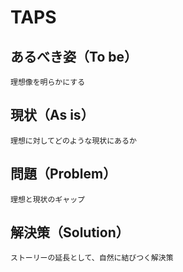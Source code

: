# TAPS

## あるべき姿（To be）

`理想像を明らかにする`


## 現状（As is）

`理想に対してどのような現状にあるか`


## 問題（Problem）

`理想と現状のギャップ`


## 解決策（Solution）

`ストーリーの延長として、自然に結びつく解決策`